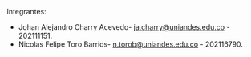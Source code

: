 Integrantes:
- Johan Alejandro Charry Acevedo- ja.charry@uniandes.edu.co - 202111151.
- Nicolas Felipe Toro Barrios- n.torob@uniandes.edu.co - 202116790.